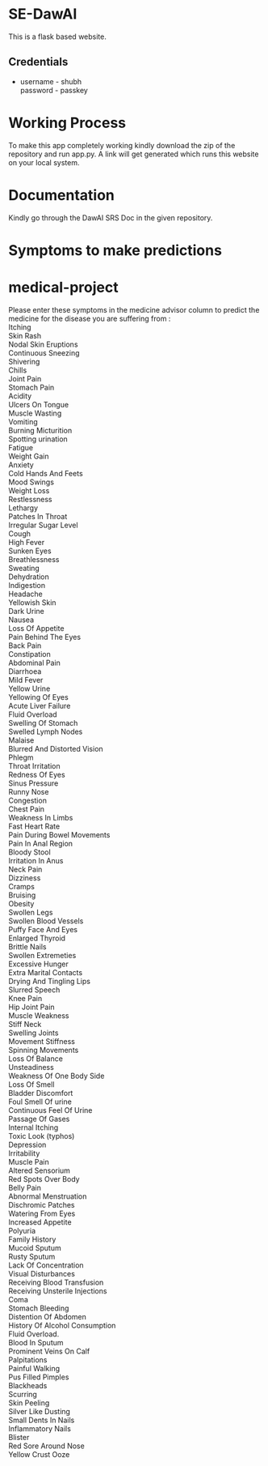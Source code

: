 # SE-DawAI

This is a flask based website.
## Credentials

- username - shubh<br>
  password - passkey

# Working Process

To make this app completely working kindly download the zip of the repository and run app.py. A link will get generated which runs this website on your local system.

# Documentation

Kindly go through the DawAI SRS Doc in the given repository.

# Symptoms to make predictions

# medical-project

Please enter these symptoms in the medicine advisor column to predict the medicine for the disease you are suffering from :<br>
Itching <br>
Skin Rash <br>
Nodal Skin Eruptions <br>
Continuous Sneezing <br>
Shivering <br>
Chills <br>
Joint Pain <br>
Stomach Pain <br>
Acidity <br>
Ulcers On Tongue <br>
Muscle Wasting <br>
Vomiting <br>
Burning Micturition <br>
Spotting urination <br>
Fatigue <br>
Weight Gain <br>
Anxiety <br>
Cold Hands And Feets <br>
Mood Swings <br>
Weight Loss <br>
Restlessness <br>
Lethargy <br>
Patches In Throat <br>
Irregular Sugar Level <br>
Cough <br>
High Fever <br>
Sunken Eyes <br>
Breathlessness <br>
Sweating <br>
Dehydration <br>
Indigestion <br>
Headache <br>
Yellowish Skin <br>
Dark Urine <br>
Nausea <br>
Loss Of Appetite <br>
Pain Behind The Eyes <br>
Back Pain <br>
Constipation <br>
Abdominal Pain <br>
Diarrhoea <br>
Mild Fever <br>
Yellow Urine <br>
Yellowing Of Eyes <br>
Acute Liver Failure <br>
Fluid Overload <br>
Swelling Of Stomach <br>
Swelled Lymph Nodes <br>
Malaise <br>
Blurred And Distorted Vision <br>
Phlegm <br>
Throat Irritation <br>
Redness Of Eyes <br>
Sinus Pressure <br>
Runny Nose <br>
Congestion <br>
Chest Pain <br>
Weakness In Limbs <br>
Fast Heart Rate <br>
Pain During Bowel Movements <br>
Pain In Anal Region <br>
Bloody Stool <br>
Irritation In Anus <br>
Neck Pain <br>
Dizziness <br>
Cramps <br>
Bruising <br>
Obesity <br>
Swollen Legs <br>
Swollen Blood Vessels <br>
Puffy Face And Eyes <br>
Enlarged Thyroid <br>
Brittle Nails <br>
Swollen Extremeties <br>
Excessive Hunger <br>
Extra Marital Contacts <br>
Drying And Tingling Lips <br>
Slurred Speech <br>
Knee Pain <br>
Hip Joint Pain <br>
Muscle Weakness <br>
Stiff Neck <br>
Swelling Joints <br>
Movement Stiffness <br>
Spinning Movements <br>
Loss Of Balance <br>
Unsteadiness <br>
Weakness Of One Body Side <br>
Loss Of Smell <br>
Bladder Discomfort <br>
Foul Smell Of urine <br>
Continuous Feel Of Urine <br>
Passage Of Gases <br>
Internal Itching <br>
Toxic Look (typhos) <br>
Depression <br>
Irritability <br>
Muscle Pain <br>
Altered Sensorium <br>
Red Spots Over Body <br>
Belly Pain <br>
Abnormal Menstruation <br>
Dischromic Patches <br>
Watering From Eyes <br>
Increased Appetite <br>
Polyuria <br>
Family History <br>
Mucoid Sputum <br>
Rusty Sputum <br>
Lack Of Concentration <br>
Visual Disturbances <br>
Receiving Blood Transfusion <br>
Receiving Unsterile Injections <br>
Coma <br>
Stomach Bleeding <br>
Distention Of Abdomen <br>
History Of Alcohol Consumption <br>
Fluid Overload. <br>
Blood In Sputum <br>
Prominent Veins On Calf <br>
Palpitations <br>
Painful Walking <br>
Pus Filled Pimples <br>
Blackheads <br>
Scurring <br>
Skin Peeling <br>
Silver Like Dusting <br>
Small Dents In Nails <br>
Inflammatory Nails <br>
Blister <br>
Red Sore Around Nose <br>
Yellow Crust Ooze <br>
